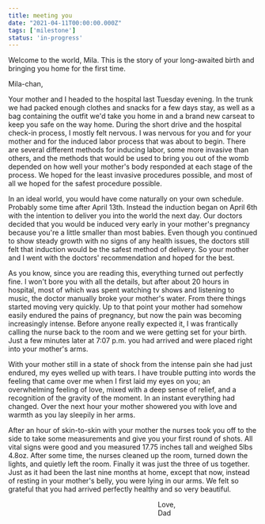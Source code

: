 ```yaml
---
title: meeting you
date: "2021-04-11T00:00:00.000Z"
tags: ['milestone']
status: 'in-progress'
---
```


Welcome to the world, Mila. This is the story of your long-awaited birth and bringing you home for the first time.

<!-- more -->
Mila-chan,

Your mother and I headed to the hospital last Tuesday evening. In the trunk we had packed enough clothes and snacks for a few days stay, as well as a bag containing the outfit we'd take you home in and a brand new carseat to keep you safe on the way home. During the short drive and the hospital check-in process, I mostly felt nervous. I was nervous for you and for your mother and for the induced labor process that was about to begin. There are several different methods for inducing labor, some more invasive than others, and the methods that would be used to bring you out of the womb depended on how well your mother's body responded at each stage of the process. We hoped for the least invasive procedures possible, and most of all we hoped for the safest procedure possible.

In an ideal world, you would have come naturally on your own schedule. Probably some time after April 13th. Instead the induction began on April 6th with the intention to deliver you into the world the next day. Our doctors decided that you would be induced very early in your mother's pregnancy because you're a little smaller than most babies. Even though you continued to show steady growth with no signs of any health issues, the doctors still felt that induction would be the safest method of delivery. So your mother and I went with the doctors' recommendation and hoped for the best.

As you know, since you are reading this, everything turned out perfectly fine. I won't bore you with all the details, but after about 20 hours in hospital, most of which was spent watching tv shows and listening to music, the doctor manually broke your mother's water. From there things started moving very quickly. Up to that point your mother had somehow easily endured the pains of pregnancy, but now the pain was becoming increasingly intense. Before anyone really expected it, I was frantically calling the nurse back to the room and we were getting set for your birth. Just a few minutes later at 7:07 p.m. you had arrived and were placed right into your mother's arms.

With your mother still in a state of shock from the intense pain she had just endured, my eyes welled up with tears. I have trouble putting into words the feeling that came over me when I first laid my eyes on you; an overwhelming feeling of love, mixed with a deep sense of relief, and a recognition of the gravity of the moment. In an instant everything had changed. Over the next hour your mother showered you with love and warmth as you lay sleepily in her arms.

After an hour of skin-to-skin with your mother the nurses took you off to the side to take some measurements and give you your first round of shots. All vital signs were good and you measured 17.75 inches tall and weighed 5lbs 4.8oz. After some time, the nurses cleaned up the room, turned down the lights, and quietly left the room. Finally it was just the three of us together. Just as it had been the last nine months at home, except that now, instead of resting in your mother's belly, you were lying in our arms. We felt so grateful that you had arrived perfectly healthy and so very beautiful.



<p style="margin-left: 60%; margin-bottom: 0">Love,</p>
<p style="margin-left: 60%; margin-top: 0">Dad</p>